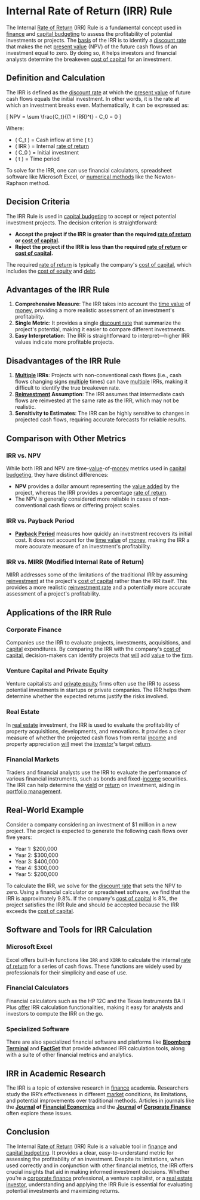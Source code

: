 # Internal Rate of Return (IRR) Rule

The Internal [Rate of Return](../r/rate_of_return.md) (IRR) Rule is a fundamental concept used in [finance](../f/finance.md) and [capital budgeting](../c/capital_budgeting.md) to assess the profitability of potential investments or projects. The [basis](../b/basis.md) of the IRR is to identify a [discount rate](../d/discount_rate.md) that makes the net [present value](../p/present_value.md) (NPV) of the future cash flows of an investment equal to zero. By doing so, it helps investors and financial analysts determine the breakeven [cost of capital](../c/cost_of_capital.md) for an investment.

## Definition and Calculation

The IRR is defined as the [discount rate](../d/discount_rate.md) at which the [present value](../p/present_value.md) of future cash flows equals the initial investment. In other words, it is the rate at which an investment breaks even. Mathematically, it can be expressed as:

\[ NPV = \sum \frac{C_t}{(1 + IRR)^t} - C_0 = 0 \]

Where:
- \( C_t \) = Cash inflow at time \( t \)
- \( IRR \) = Internal [rate of return](../r/rate_of_return.md)
- \( C_0 \) = Initial investment
- \( t \) = Time period

To solve for the IRR, one can use financial calculators, spreadsheet software like Microsoft Excel, or [numerical methods](../n/numerical_methods_in_trading.md) like the Newton-Raphson method.

## Decision Criteria

The IRR Rule is used in [capital budgeting](../c/capital_budgeting.md) to accept or reject potential investment projects. The decision criterion is straightforward:
- **Accept the project if the IRR is greater than the required [rate of return](../r/rate_of_return.md) or [cost of capital](../c/cost_of_capital.md).**
- **Reject the project if the IRR is less than the required [rate of return](../r/rate_of_return.md) or [cost of capital](../c/cost_of_capital.md).**

The required [rate of return](../r/rate_of_return.md) is typically the company's [cost of capital](../c/cost_of_capital.md), which includes the [cost of equity](../c/cost_of_equity.md) and [debt](../d/debt.md).

## Advantages of the IRR Rule

1. **Comprehensive Measure**: The IRR takes into account the [time value](../t/time_value.md) of [money](../m/money.md), providing a more realistic assessment of an investment's profitability.
2. **Single Metric**: It provides a single [discount rate](../d/discount_rate.md) that summarize the project's potential, making it easier to compare different investments.
3. **Easy Interpretation**: The IRR is straightforward to interpret—higher IRR values indicate more profitable projects.

## Disadvantages of the IRR Rule

1. **[Multiple](../m/multiple.md) IRRs**: Projects with non-conventional cash flows (i.e., cash flows changing signs [multiple](../m/multiple.md) times) can have [multiple](../m/multiple.md) IRRs, making it difficult to identify the true breakeven rate.
2. **[Reinvestment](../r/reinvestment.md) Assumption**: The IRR assumes that intermediate cash flows are reinvested at the same rate as the IRR, which may not be realistic.
3. **Sensitivity to Estimates**: The IRR can be highly sensitive to changes in projected cash flows, requiring accurate forecasts for reliable results.

## Comparison with Other Metrics

### IRR vs. NPV

While both IRR and NPV are time-[value](../v/value.md)-of-[money](../m/money.md) metrics used in [capital budgeting](../c/capital_budgeting.md), they have distinct differences:
- **NPV** provides a dollar amount representing the [value added](../v/value_added.md) by the project, whereas the IRR provides a percentage [rate of return](../r/rate_of_return.md).
- The NPV is generally considered more reliable in cases of non-conventional cash flows or differing project scales.

### IRR vs. Payback Period

- **[Payback Period](../p/payback_period.md)** measures how quickly an investment recovers its initial cost. It does not account for the [time value](../t/time_value.md) of [money](../m/money.md), making the IRR a more accurate measure of an investment's profitability.

### IRR vs. MIRR (Modified Internal Rate of Return)

MIRR addresses some of the limitations of the traditional IRR by assuming [reinvestment](../r/reinvestment.md) at the project's [cost of capital](../c/cost_of_capital.md) rather than the IRR itself. This provides a more realistic [reinvestment rate](../r/reinvestment_rate.md) and a potentially more accurate assessment of a project's profitability.

## Applications of the IRR Rule

### Corporate Finance

Companies use the IRR to evaluate projects, investments, acquisitions, and [capital](../c/capital.md) expenditures. By comparing the IRR with the company's [cost of capital](../c/cost_of_capital.md), decision-makers can identify projects that [will](../w/will.md) add [value](../v/value.md) to the [firm](../f/firm.md).

### Venture Capital and Private Equity

Venture capitalists and [private equity](../p/private_equity.md) firms often use the IRR to assess potential investments in startups or private companies. The IRR helps them determine whether the expected returns justify the risks involved.

### Real Estate

In [real estate](../r/real_estate.md) investment, the IRR is used to evaluate the profitability of property acquisitions, developments, and renovations. It provides a clear measure of whether the projected cash flows from rental [income](../i/income.md) and property appreciation [will](../w/will.md) meet the [investor](../i/investor.md)'s target [return](../r/return.md).

### Financial Markets

Traders and financial analysts use the IRR to evaluate the performance of various financial instruments, such as bonds and fixed-[income](../i/income.md) securities. The IRR can help determine the [yield](../y/yield.md) or [return](../r/return.md) on investment, aiding in [portfolio management](../p/par.md).

## Real-World Example

Consider a company considering an investment of $1 million in a new project. The project is expected to generate the following cash flows over five years:

- Year 1: $200,000
- Year 2: $300,000
- Year 3: $400,000
- Year 4: $300,000
- Year 5: $200,000

To calculate the IRR, we solve for the [discount rate](../d/discount_rate.md) that sets the NPV to zero. Using a financial calculator or spreadsheet software, we find that the IRR is approximately 9.8%. If the company's [cost of capital](../c/cost_of_capital.md) is 8%, the project satisfies the IRR Rule and should be accepted because the IRR exceeds the [cost of capital](../c/cost_of_capital.md).

## Software and Tools for IRR Calculation

### Microsoft Excel

Excel offers built-in functions like `IRR` and `XIRR` to calculate the internal [rate of return](../r/rate_of_return.md) for a series of cash flows. These functions are widely used by professionals for their simplicity and ease of use.

### Financial Calculators

Financial calculators such as the HP 12C and the Texas Instruments BA II Plus [offer](../o/offer.md) IRR calculation functionalities, making it easy for analysts and investors to compute the IRR on the go.

### Specialized Software

There are also specialized financial software and platforms like **[Bloomberg Terminal](../b/bloomberg_terminal.md)** and **[FactSet](../f/factset.md)** that provide advanced IRR calculation tools, along with a suite of other financial metrics and analytics.

## IRR in Academic Research

The IRR is a topic of extensive research in [finance](../f/finance.md) academia. Researchers study the IRR’s effectiveness in different [market](../m/market.md) conditions, its limitations, and potential improvements over traditional methods. Articles in journals like the **[Journal](../j/journal.md) of [Financial Economics](../f/financial_economics.md)** and the **[Journal](../j/journal.md) of [Corporate Finance](../c/corporate_finance.md)** often explore these issues.

## Conclusion

The Internal [Rate of Return](../r/rate_of_return.md) (IRR) Rule is a valuable tool in [finance](../f/finance.md) and [capital budgeting](../c/capital_budgeting.md). It provides a clear, easy-to-understand metric for assessing the profitability of an investment. Despite its limitations, when used correctly and in conjunction with other financial metrics, the IRR offers crucial insights that aid in making informed investment decisions. Whether you’re a [corporate finance](../c/corporate_finance.md) professional, a venture capitalist, or a [real estate](../r/real_estate.md) [investor](../i/investor.md), understanding and applying the IRR Rule is essential for evaluating potential investments and maximizing returns.